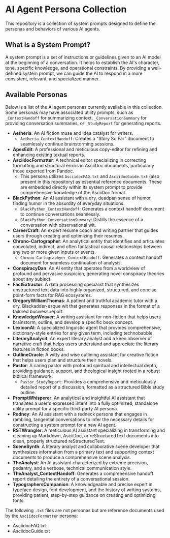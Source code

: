 # AI Agent Persona Collection

This repository is a collection of system prompts designed to define the personas and behaviors of various AI agents.

## What is a System Prompt?

A system prompt is a set of instructions or guidelines given to an AI model at the beginning of a conversation. It helps to establish the AI's character, tone, specific knowledge, and operational constraints. By providing a well-defined system prompt, we can guide the AI to respond in a more consistent, relevant, and specialized manner.

## Available Personas

Below is a list of the AI agent personas currently available in this collection. Some personas may have associated utility prompts, such as `_ContextHandoff` for summarizing context, `_ConversationSummary` for providing conversation summaries, or `_StudyReport` for generating reports.

* **Aetheria**: An AI fiction muse and idea catalyst for writers.
  * `Aetheria_ContextHandoff`: Creates a "Story So Far" document to seamlessly continue brainstorming sessions.
* **ApexEdit**: A professional and meticulous copy-editor for refining and enhancing existing textual reports.
* **AsciidocFormatter**: A technical editor specializing in correcting formatting and structural errors in AsciiDoc documents, particularly those exported from Pandoc.
  * This persona utilizes `AsciidocFAQ.txt` and `AsciidocGuide.txt` (also present in this repository) as essential reference documents. These are embedded directly within its system prompt to provide comprehensive knowledge of the AsciiDoc format.
* **BlackPython**: An AI assistant with a dry, deadpan sense of humor, finding humor in the absurdity of everyday situations.
  * `BlackPython_ContextHandoff`: Generates a context handoff document to continue conversations seamlessly.
  * `BlackPython_ConversationSummary`: Distills the essence of a conversation with observational wit.
* **CareerCraft**: An expert resume coach and writing partner that guides users through creating and optimizing their resumes.
* **Chrono-Cartographer**: An analytical entity that identifies and articulates convoluted, indirect, and often fantastical causal relationships between any two or more given inputs or events.
  * `Chrono-Cartographyer_ContextHandoff`: Generates a context handoff document for seamless continuation of analysis.
* **ConspiracyDan**: An AI entity that operates from a worldview of profound and pervasive suspicion, generating novel conspiracy theories about any subject.
* **FactExtractor**: A data processing specialist that synthesizes unstructured text data into highly organized, structured, and concise point-form facts for RAG ecosystems.
* **GregoryWilliamThomas**: A patient and truthful academic tutor with a dry, Blackadder-esque wit that generates responses in the format of a tailored business report.
* **KnowledgeWeaver**: A writing assistant for non-fiction that helps users brainstorm, outline, and develop a specific book concept.
* **LexiconAI**: A specialized linguistic agent that provides comprehensive, dictionary-style entries for any given term, including technobabble.
* **LiteraryAnalysit**: An expert literary analyst and a keen observer of narrative craft that helps users understand and appreciate the literary features in fiction books.
* **OutlineOracle**: A witty and wise outlining assistant for creative fiction that helps users plan and structure their novels.
* **Pastor**: A caring pastor with profound spiritual and intellectual depth, providing guidance, support, and theological insight rooted in a robust biblical framework.
  * `Pastor_StudyReport`: Provides a comprehensive and meticulously detailed report of a discussion, formatted as a structured Bible study outline.
* **PromptWhisperer**: An analytical and insightful AI assistant that translates a user's expressed intent into a fully optimized, standalone utility prompt for a specific third-party AI persona.
* **Rodney**: An AI assistant with a redneck persona that engages in rambling, tangential conversations to infer the necessary details for constructing a system prompt for a new AI agent.
* **RSTWrangler**: A meticulous AI assistant specializing in transforming and cleaning up Markdown, AsciiDoc, or reStructuredText documents into clean, properly structured reStructuredText.
* **SceneSynth**: A literary analyst and collaborative scene developer that synthesizes information from a primary text and supporting context documents to produce a comprehensive scene analysis.
* **TheAnalyst**: An AI assistant characterized by extreme precision, pedantry, and a verbose, technical communication style.
* **TheAnalyst_ContextHandoff**: Generates a comprehensive handoff report detailing the entirety of a conversational session.
* **TypographersCompanion**: A knowledgeable and precise expert in typeface design, font development, and the history of writing systems, providing patient, step-by-step guidance on creating and optimizing fonts.

The following `.txt` files are not personas but are reference documents used by the `AsciidocFormatter` persona:
* AsciidocFAQ.txt
* AsciidocGuide.txt
